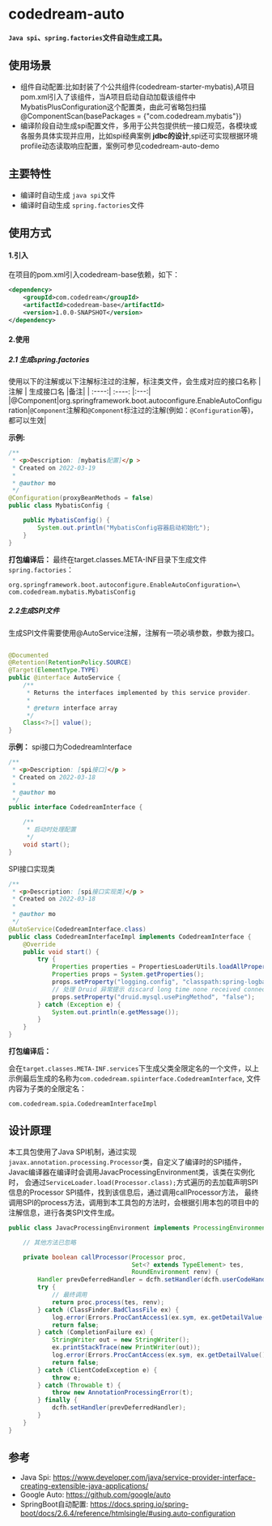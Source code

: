 # codedream-auto

**`Java spi`、`spring.factories`文件自动生成工具。**

## 使用场景
* 组件自动配置:比如封装了个公共组件(codedream-starter-mybatis),A项目pom.xml引入了该组件，当A项目启动自动加载该组件中MybatisPlusConfiguration这个配置类，由此可省略包扫描@ComponentScan(basePackages = {"com.codedream.mybatis"})
* 编译阶段自动生成spi配置文件，多用于公共包提供统一接口规范，各模块或各服务具体实现并应用，比如spi经典案例 **jdbc的设计**,spi还可实现根据环境profile动态读取响应配置，案例可参见codedream-auto-demo

## 主要特性
* 编译时自动生成 `java spi`文件
* 编译时自动生成 `spring.factories`文件

## 使用方式

#### 1.引入

在项目的pom.xml引入codedream-base依赖，如下：

```xml
<dependency>
    <groupId>com.codedream</groupId>
    <artifactId>codedream-base</artifactId>
    <version>1.0.0-SNAPSHOT</version>
</dependency>
```

#### 2.使用

##### 2.1 生成spring.factories

使用以下的注解或以下注解标注过的注解，标注类文件，会生成对应的接口名称
| 注解 | 生成接口名 |备注|
| :----:| :----: |:---:|
|@Component|org.springframework.boot.autoconfigure.EnableAutoConfiguration|`@Component`注解和`@Component`标注过的注解(例如：`@Configuration`等)，都可以生效|

**示例:**

```java
/**
 * <p>Description: [mybatis配置]</p >
 * Created on 2022-03-19
 *
 * @author mo
 */
@Configuration(proxyBeanMethods = false)
public class MybatisConfig {

    public MybatisConfig() {
        System.out.println("MybatisConfig容器启动初始化");
    }
}
```

**打包编译后：** 最终在target.classes.META-INF目录下生成文件`spring.factories`：

```properties
org.springframework.boot.autoconfigure.EnableAutoConfiguration=\
com.codedream.mybatis.MybatisConfig
```

##### 2.2生成SPI文件
生成SPI文件需要使用@AutoService注解，注解有一项必填参数，参数为接口。

```java

@Documented
@Retention(RetentionPolicy.SOURCE)
@Target(ElementType.TYPE)
public @interface AutoService {
    /**
     * Returns the interfaces implemented by this service provider.
     *
     * @return interface array
     */
    Class<?>[] value();
}
```

**示例：**
spi接口为CodedreamInterface
```java
/**
 * <p>Description: [spi接口]</p >
 * Created on 2022-03-18
 *
 * @author mo
 */
public interface CodedreamInterface {

    /**
     * 启动时处理配置
     */
    void start();
}
```

SPI接口实现类

```java
/**
 * <p>Description: [spi接口实现类]</p >
 * Created on 2022-03-18
 *
 * @author mo
 */
@AutoService(CodedreamInterface.class)
public class CodedreamInterfaceImpl implements CodedreamInterface {
    @Override
    public void start() {
        try {
            Properties properties = PropertiesLoaderUtils.loadAllProperties("application.properties");
            Properties props = System.getProperties();
            props.setProperty("logging.config", "classpath:spring-logback-" + properties.getProperty("spring.profiles.active") + ".xml");
            // 处理 Druid 异常提示 discard long time none received connection
            props.setProperty("druid.mysql.usePingMethod", "false");
        } catch (Exception e) {
            System.out.println(e.getMessage());
        }
    }
}
```

**打包编译后：**

会在`target.classes.META-INF.services`下生成父类全限定名的一个文件，以上示例最后生成的名称为`com.codedream.spiinterface.CodedreamInterface`, 文件内容为子类的全限定名：

````text
com.codedream.spia.CodedreamInterfaceImpl
````

## 设计原理

本工具包使用了Java SPI机制，通过实现`javax.annotation.processing.Processor`类，自定义了编译时的SPI插件，
Javac编译器在编译时会调用JavacProcessingEnvironment类，该类在实例化时， 会通过`ServiceLoader.load(Processor.class);`方式遍历的去加载声明SPI信息的Processor
SPI插件，找到该信息后，通过调用callProcessor方法， 最终调用SPI的process方法，调用到本工具包的方法时，会根据引用本包的项目中的注解信息，进行各类SPI文件生成。

```java
public class JavacProcessingEnvironment implements ProcessingEnvironment, Closeable {

    // 其他方法已忽略

    private boolean callProcessor(Processor proc,
                                  Set<? extends TypeElement> tes,
                                  RoundEnvironment renv) {
        Handler prevDeferredHandler = dcfh.setHandler(dcfh.userCodeHandler);
        try {
            // 最终调用
            return proc.process(tes, renv);
        } catch (ClassFinder.BadClassFile ex) {
            log.error(Errors.ProcCantAccess1(ex.sym, ex.getDetailValue()));
            return false;
        } catch (CompletionFailure ex) {
            StringWriter out = new StringWriter();
            ex.printStackTrace(new PrintWriter(out));
            log.error(Errors.ProcCantAccess(ex.sym, ex.getDetailValue(), out.toString()));
            return false;
        } catch (ClientCodeException e) {
            throw e;
        } catch (Throwable t) {
            throw new AnnotationProcessingError(t);
        } finally {
            dcfh.setHandler(prevDeferredHandler);
        }
    }
}
```

## 参考
* Java Spi: https://www.developer.com/java/service-provider-interface-creating-extensible-java-applications/
* Google Auto: https://github.com/google/auto
* SpringBoot自动配置: https://docs.spring.io/spring-boot/docs/2.6.4/reference/htmlsingle/#using.auto-configuration